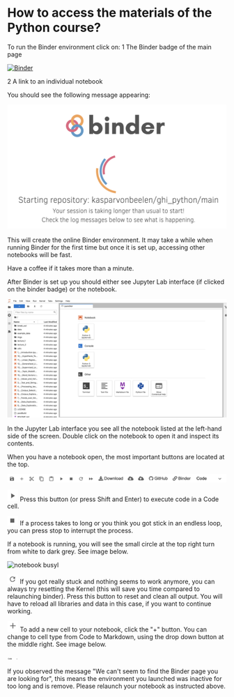 # How to access the materials of the Python course?

To run the Binder environment click on:
1 The Binder badge of the main page

[![Binder](https://mybinder.org/badge_logo.svg)](https://mybinder.org/v2/gh/kasparvonbeelen/ghi_python/main)

2 A link to an individual notebook

You should see the following message appearing:

![Launch Binder](imgs/binder_launch.png)


This will create the online Binder environment. It may take a while when running Binder for the first time but once it is set up, accessing other notebooks will be fast.

Have a coffee if it takes more than a minute.

After Binder is set up you should either see Jupyter Lab interface (if clicked on the binder badge)
 or the notebook.
 
 ![Jupyter Lab Interface](imgs/jupyterlab_interface.png)
 
 In the Jupyter Lab interface you see all the notebook listed at the left-hand side of the screen. Double click on the notebook to open it and inspect its contents.
 
 When you have a notebook open, the most important buttons are located at the top.
 
  ![Notebook toolbar](imgs/notebook_toolbar.png)
 
 
<img src="imgs/play.png" alt="run cell" width="25"/> Press this button (or press Shift and Enter) to execute code in a Code cell.

<img src="imgs/interrupt.png" alt="interrupt cell" width="25"/> If a process takes to long or you think you got stick in an endless loop, you can press stop to interrupt the process.

If a notebook is running, you will see the small circle at the top right turn from white to dark grey. See image below.

<img src="imgs/busy.png" alt="notebook busyl" width="50"/>

<img src="imgs/reload_kernel.png" alt="restart kernel" width="25"/>  If you got really stuck and nothing seems to work anymore, you can always try resetting the Kernel (this will save you time compared to relaunching binder). Press this button to reset and clean all output. You will have to reload all libraries and data in this case, if you want to continue working.


<img src="imgs/create new cell.png" alt="add new cell" width="25"/> To add a new cell to your notebook, click the "+" button. You can change to cell type from Code to Markdown, using the drop down button at the middle right. See image below.

<img src="imgs/define_cell_type.png" alt="set cell type" width="25"/>

If you observed the message "We can't seem to find the Binder page you are looking for", this means the environment you launched was inactive for too long and is remove. Please relaunch your notebook as instructed above.


